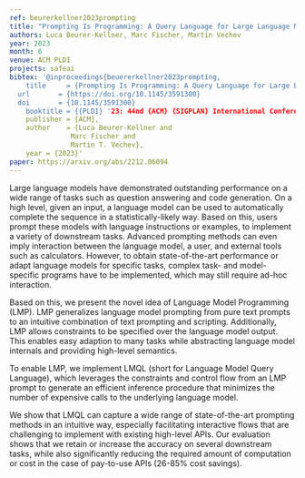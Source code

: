 ```yaml
---
ref: beurerkellner2023prompting 
title: "Prompting Is Programming: A Query Language for Large Language Models"
authors: Luca Beurer-Kellner, Marc Fischer, Martin Vechev
year: 2023
month: 6
venue: ACM PLDI 
projects: safeai
bibtex: '@inproceedings{beuererkellner2023prompting,
	title     = {Prompting Is Programming: A Query Language for Large Language Models},
  url       = {https://doi.org/10.1145/3591300}
  doi       = {10.1145/3591300}
	booktitle = {{PLDI} '23: 44nd {ACM} {SIGPLAN} International Conference on Programming Language Design and Implementation, Orlando, Florida, United States June 17-21, 2023},
	publisher = {ACM},
	author    = {Luca Beurer-Kellner and
               Marc Fischer and
               Martin T. Vechev},
	year = {2023}'
paper: https://arxiv.org/abs/2212.06094
---
```





Large language models have demonstrated outstanding performance on a wide range of tasks such as question answering and code generation.
On a high level, given an input, a language model can be used to automatically complete the sequence in a statistically-likely way. Based on this, users prompt these models with language instructions or examples, to implement a variety of downstream tasks. Advanced prompting methods can even imply interaction between the language model, a user, and external tools such as calculators. However, to obtain state-of-the-art performance or adapt language models for specific tasks, complex task- and model-specific programs have to be implemented, which may still require ad-hoc interaction.

Based on this, we present the novel idea of Language Model Programming (LMP). LMP generalizes language model prompting from pure text prompts to an intuitive combination of text prompting and scripting. Additionally, LMP allows constraints to be specified over the language model output. This enables easy adaption to many tasks while abstracting language model internals and providing high-level semantics.

To enable LMP, we implement LMQL (short for Language Model Query Language), which leverages the constraints and control flow from an LMP prompt to generate an efficient inference procedure that minimizes the number of expensive calls to the underlying language model.

We show that LMQL can capture a wide range of state-of-the-art prompting methods in an intuitive way, especially facilitating interactive flows that are challenging to implement with existing high-level APIs. Our evaluation shows that we retain or increase the accuracy on several downstream tasks, while also significantly reducing the required amount of computation or cost in the case of pay-to-use APIs (26-85% cost savings).


